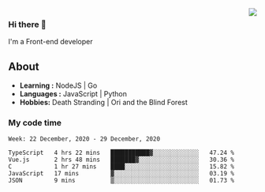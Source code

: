 <img align='right' src="https://github-readme-stats.vercel.app/api?username=strugglebak&show_icons=true">

### Hi there 👋

I'm a Front-end developer

## About

-  **Learning :** NodeJS | Go
-  **Languages :** JavaScript | Python
-  **Hobbies:** Death Stranding | Ori and the Blind Forest

### My code time

<!--START_SECTION:waka-->
```text
Week: 22 December, 2020 - 29 December, 2020

TypeScript   4 hrs 22 mins   ███████████▓░░░░░░░░░░░░░   47.24 % 
Vue.js       2 hrs 48 mins   ███████▓░░░░░░░░░░░░░░░░░   30.36 % 
C            1 hr 27 mins    ████░░░░░░░░░░░░░░░░░░░░░   15.82 % 
JavaScript   17 mins         ▓░░░░░░░░░░░░░░░░░░░░░░░░   03.19 % 
JSON         9 mins          ▒░░░░░░░░░░░░░░░░░░░░░░░░   01.73 % 
```
<!--END_SECTION:waka-->
